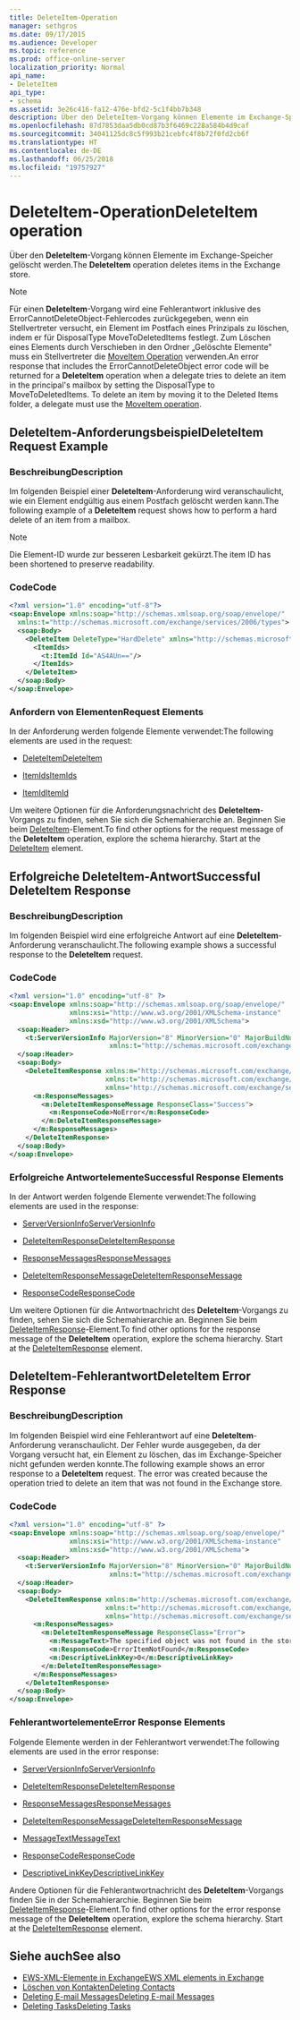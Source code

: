 ```yaml
---
title: DeleteItem-Operation
manager: sethgros
ms.date: 09/17/2015
ms.audience: Developer
ms.topic: reference
ms.prod: office-online-server
localization_priority: Normal
api_name:
- DeleteItem
api_type:
- schema
ms.assetid: 3e26c416-fa12-476e-bfd2-5c1f4bb7b348
description: Über den DeleteItem-Vorgang können Elemente im Exchange-Speicher gelöscht werden.
ms.openlocfilehash: 87d7853daa5db0cd87b3f6469c228a584b4d9caf
ms.sourcegitcommit: 34041125dc8c5f993b21cebfc4f8b72f0fd2cb6f
ms.translationtype: HT
ms.contentlocale: de-DE
ms.lasthandoff: 06/25/2018
ms.locfileid: "19757927"
---
```

# <a name="deleteitem-operation"></a><span data-ttu-id="09de4-103">DeleteItem-Operation</span><span class="sxs-lookup"><span data-stu-id="09de4-103">DeleteItem operation</span></span>

<span data-ttu-id="09de4-104">Über den **DeleteItem**-Vorgang können Elemente im Exchange-Speicher gelöscht werden.</span><span class="sxs-lookup"><span data-stu-id="09de4-104">The **DeleteItem** operation deletes items in the Exchange store.</span></span> 
  
> [!NOTE]
> <span data-ttu-id="09de4-p101">Für einen **DeleteItem**-Vorgang wird eine Fehlerantwort inklusive des ErrorCannotDeleteObject-Fehlercodes zurückgegeben, wenn ein Stellvertreter versucht, ein Element im Postfach eines Prinzipals zu löschen, indem er für DisposalType MoveToDeletedItems festlegt. Zum Löschen eines Elements durch Verschieben in den Ordner „Gelöschte Elemente" muss ein Stellvertreter die [MoveItem Operation](moveitem-operation.md) verwenden.</span><span class="sxs-lookup"><span data-stu-id="09de4-p101">An error response that includes the ErrorCannotDeleteObject error code will be returned for a **DeleteItem** operation when a delegate tries to delete an item in the principal's mailbox by setting the DisposalType to MoveToDeletedItems. To delete an item by moving it to the Deleted Items folder, a delegate must use the [MoveItem operation](moveitem-operation.md).</span></span> 
  
## <a name="deleteitem-request-example"></a><span data-ttu-id="09de4-107">DeleteItem-Anforderungsbeispiel</span><span class="sxs-lookup"><span data-stu-id="09de4-107">DeleteItem Request Example</span></span>

### <a name="description"></a><span data-ttu-id="09de4-108">Beschreibung</span><span class="sxs-lookup"><span data-stu-id="09de4-108">Description</span></span>

<span data-ttu-id="09de4-109">Im folgenden Beispiel einer **DeleteItem**-Anforderung wird veranschaulicht, wie ein Element endgültig aus einem Postfach gelöscht werden kann.</span><span class="sxs-lookup"><span data-stu-id="09de4-109">The following example of a **DeleteItem** request shows how to perform a hard delete of an item from a mailbox.</span></span> 
  
> [!NOTE]
> <span data-ttu-id="09de4-110">Die Element-ID wurde zur besseren Lesbarkeit gekürzt.</span><span class="sxs-lookup"><span data-stu-id="09de4-110">The item ID has been shortened to preserve readability.</span></span> 
  
### <a name="code"></a><span data-ttu-id="09de4-111">Code</span><span class="sxs-lookup"><span data-stu-id="09de4-111">Code</span></span>

```XML
<?xml version="1.0" encoding="utf-8"?>
<soap:Envelope xmlns:soap="http://schemas.xmlsoap.org/soap/envelope/"
  xmlns:t="http://schemas.microsoft.com/exchange/services/2006/types">
  <soap:Body>
    <DeleteItem DeleteType="HardDelete" xmlns="http://schemas.microsoft.com/exchange/services/2006/messages">
      <ItemIds>
        <t:ItemId Id="AS4AUn=="/>
      </ItemIds>
    </DeleteItem>
  </soap:Body>
</soap:Envelope>
```

### <a name="request-elements"></a><span data-ttu-id="09de4-112">Anfordern von Elementen</span><span class="sxs-lookup"><span data-stu-id="09de4-112">Request Elements</span></span>

<span data-ttu-id="09de4-113">In der Anforderung werden folgende Elemente verwendet:</span><span class="sxs-lookup"><span data-stu-id="09de4-113">The following elements are used in the request:</span></span>
  
- [<span data-ttu-id="09de4-114">DeleteItem</span><span class="sxs-lookup"><span data-stu-id="09de4-114">DeleteItem</span></span>](deleteitem.md)
    
- [<span data-ttu-id="09de4-115">ItemIds</span><span class="sxs-lookup"><span data-stu-id="09de4-115">ItemIds</span></span>](itemids.md)
    
- [<span data-ttu-id="09de4-116">ItemId</span><span class="sxs-lookup"><span data-stu-id="09de4-116">ItemId</span></span>](itemid.md)
    
<span data-ttu-id="09de4-p102">Um weitere Optionen für die Anforderungsnachricht des **DeleteItem**-Vorgangs zu finden, sehen Sie sich die Schemahierarchie an. Beginnen Sie beim [DeleteItem](deleteitem.md)-Element.</span><span class="sxs-lookup"><span data-stu-id="09de4-p102">To find other options for the request message of the **DeleteItem** operation, explore the schema hierarchy. Start at the [DeleteItem](deleteitem.md) element.</span></span> 
  
## <a name="successful-deleteitem-response"></a><span data-ttu-id="09de4-119">Erfolgreiche DeleteItem-Antwort</span><span class="sxs-lookup"><span data-stu-id="09de4-119">Successful DeleteItem Response</span></span>

### <a name="description"></a><span data-ttu-id="09de4-120">Beschreibung</span><span class="sxs-lookup"><span data-stu-id="09de4-120">Description</span></span>

<span data-ttu-id="09de4-121">Im folgenden Beispiel wird eine erfolgreiche Antwort auf eine **DeleteItem**-Anforderung veranschaulicht.</span><span class="sxs-lookup"><span data-stu-id="09de4-121">The following example shows a successful response to the **DeleteItem** request.</span></span> 
  
### <a name="code"></a><span data-ttu-id="09de4-122">Code</span><span class="sxs-lookup"><span data-stu-id="09de4-122">Code</span></span>

```XML
<?xml version="1.0" encoding="utf-8" ?>
<soap:Envelope xmlns:soap="http://schemas.xmlsoap.org/soap/envelope/" 
               xmlns:xsi="http://www.w3.org/2001/XMLSchema-instance" 
               xmlns:xsd="http://www.w3.org/2001/XMLSchema">
  <soap:Header>
    <t:ServerVersionInfo MajorVersion="8" MinorVersion="0" MajorBuildNumber="595" MinorBuildNumber="0" 
                         xmlns:t="http://schemas.microsoft.com/exchange/services/2006/types" />
  </soap:Header>
  <soap:Body>
    <DeleteItemResponse xmlns:m="http://schemas.microsoft.com/exchange/services/2006/messages" 
                        xmlns:t="http://schemas.microsoft.com/exchange/services/2006/types" 
                        xmlns="http://schemas.microsoft.com/exchange/services/2006/messages">
      <m:ResponseMessages>
        <m:DeleteItemResponseMessage ResponseClass="Success">
          <m:ResponseCode>NoError</m:ResponseCode>
        </m:DeleteItemResponseMessage>
      </m:ResponseMessages>
    </DeleteItemResponse>
  </soap:Body>
</soap:Envelope>
```

### <a name="successful-response-elements"></a><span data-ttu-id="09de4-123">Erfolgreiche Antwortelemente</span><span class="sxs-lookup"><span data-stu-id="09de4-123">Successful Response Elements</span></span>

<span data-ttu-id="09de4-124">In der Antwort werden folgende Elemente verwendet:</span><span class="sxs-lookup"><span data-stu-id="09de4-124">The following elements are used in the response:</span></span>
  
- [<span data-ttu-id="09de4-125">ServerVersionInfo</span><span class="sxs-lookup"><span data-stu-id="09de4-125">ServerVersionInfo</span></span>](serverversioninfo.md)
    
- [<span data-ttu-id="09de4-126">DeleteItemResponse</span><span class="sxs-lookup"><span data-stu-id="09de4-126">DeleteItemResponse</span></span>](deleteitemresponse.md)
    
- [<span data-ttu-id="09de4-127">ResponseMessages</span><span class="sxs-lookup"><span data-stu-id="09de4-127">ResponseMessages</span></span>](responsemessages.md)
    
- [<span data-ttu-id="09de4-128">DeleteItemResponseMessage</span><span class="sxs-lookup"><span data-stu-id="09de4-128">DeleteItemResponseMessage</span></span>](deleteitemresponsemessage.md)
    
- [<span data-ttu-id="09de4-129">ResponseCode</span><span class="sxs-lookup"><span data-stu-id="09de4-129">ResponseCode</span></span>](responsecode.md)
    
<span data-ttu-id="09de4-p103">Um weitere Optionen für die Antwortnachricht des **DeleteItem**-Vorgangs zu finden, sehen Sie sich die Schemahierarchie an. Beginnen Sie beim [DeleteItemResponse](deleteitemresponse.md)-Element.</span><span class="sxs-lookup"><span data-stu-id="09de4-p103">To find other options for the response message of the **DeleteItem** operation, explore the schema hierarchy. Start at the [DeleteItemResponse](deleteitemresponse.md) element.</span></span> 
  
## <a name="deleteitem-error-response"></a><span data-ttu-id="09de4-132">DeleteItem-Fehlerantwort</span><span class="sxs-lookup"><span data-stu-id="09de4-132">DeleteItem Error Response</span></span>

### <a name="description"></a><span data-ttu-id="09de4-133">Beschreibung</span><span class="sxs-lookup"><span data-stu-id="09de4-133">Description</span></span>

<span data-ttu-id="09de4-p104">Im folgenden Beispiel wird eine Fehlerantwort auf eine **DeleteItem**-Anforderung veranschaulicht. Der Fehler wurde ausgegeben, da der Vorgang versucht hat, ein Element zu löschen, das im Exchange-Speicher nicht gefunden werden konnte.</span><span class="sxs-lookup"><span data-stu-id="09de4-p104">The following example shows an error response to a **DeleteItem** request. The error was created because the operation tried to delete an item that was not found in the Exchange store.</span></span> 
  
### <a name="code"></a><span data-ttu-id="09de4-136">Code</span><span class="sxs-lookup"><span data-stu-id="09de4-136">Code</span></span>

```XML
<?xml version="1.0" encoding="utf-8" ?>
<soap:Envelope xmlns:soap="http://schemas.xmlsoap.org/soap/envelope/" 
               xmlns:xsi="http://www.w3.org/2001/XMLSchema-instance" 
               xmlns:xsd="http://www.w3.org/2001/XMLSchema">
  <soap:Header>
    <t:ServerVersionInfo MajorVersion="8" MinorVersion="0" MajorBuildNumber="595" MinorBuildNumber="0" 
                         xmlns:t="http://schemas.microsoft.com/exchange/services/2006/types" />
  </soap:Header>
  <soap:Body>
    <DeleteItemResponse xmlns:m="http://schemas.microsoft.com/exchange/services/2006/messages" 
                        xmlns:t="http://schemas.microsoft.com/exchange/services/2006/types" 
                        xmlns="http://schemas.microsoft.com/exchange/services/2006/messages">
      <m:ResponseMessages>
        <m:DeleteItemResponseMessage ResponseClass="Error">
          <m:MessageText>The specified object was not found in the store.</m:MessageText>
          <m:ResponseCode>ErrorItemNotFound</m:ResponseCode>
          <m:DescriptiveLinkKey>0</m:DescriptiveLinkKey>
        </m:DeleteItemResponseMessage>
      </m:ResponseMessages>
    </DeleteItemResponse>
  </soap:Body>
</soap:Envelope>
```

### <a name="error-response-elements"></a><span data-ttu-id="09de4-137">Fehlerantwortelemente</span><span class="sxs-lookup"><span data-stu-id="09de4-137">Error Response Elements</span></span>

<span data-ttu-id="09de4-138">Folgende Elemente werden in der Fehlerantwort verwendet:</span><span class="sxs-lookup"><span data-stu-id="09de4-138">The following elements are used in the error response:</span></span>
  
- [<span data-ttu-id="09de4-139">ServerVersionInfo</span><span class="sxs-lookup"><span data-stu-id="09de4-139">ServerVersionInfo</span></span>](serverversioninfo.md)
    
- [<span data-ttu-id="09de4-140">DeleteItemResponse</span><span class="sxs-lookup"><span data-stu-id="09de4-140">DeleteItemResponse</span></span>](deleteitemresponse.md)
    
- [<span data-ttu-id="09de4-141">ResponseMessages</span><span class="sxs-lookup"><span data-stu-id="09de4-141">ResponseMessages</span></span>](responsemessages.md)
    
- [<span data-ttu-id="09de4-142">DeleteItemResponseMessage</span><span class="sxs-lookup"><span data-stu-id="09de4-142">DeleteItemResponseMessage</span></span>](deleteitemresponsemessage.md)
    
- [<span data-ttu-id="09de4-143">MessageText</span><span class="sxs-lookup"><span data-stu-id="09de4-143">MessageText</span></span>](messagetext.md)
    
- [<span data-ttu-id="09de4-144">ResponseCode</span><span class="sxs-lookup"><span data-stu-id="09de4-144">ResponseCode</span></span>](responsecode.md)
    
- [<span data-ttu-id="09de4-145">DescriptiveLinkKey</span><span class="sxs-lookup"><span data-stu-id="09de4-145">DescriptiveLinkKey</span></span>](descriptivelinkkey.md)
    
<span data-ttu-id="09de4-p105">Andere Optionen für die Fehlerantwortnachricht des **DeleteItem**-Vorgangs finden Sie in der Schemahierarchie. Beginnen Sie beim [DeleteItemResponse](deleteitemresponse.md)-Element.</span><span class="sxs-lookup"><span data-stu-id="09de4-p105">To find other options for the error response message of the **DeleteItem** operation, explore the schema hierarchy. Start at the [DeleteItemResponse](deleteitemresponse.md) element.</span></span> 
  
## <a name="see-also"></a><span data-ttu-id="09de4-148">Siehe auch</span><span class="sxs-lookup"><span data-stu-id="09de4-148">See also</span></span>

- [<span data-ttu-id="09de4-149">EWS-XML-Elemente in Exchange</span><span class="sxs-lookup"><span data-stu-id="09de4-149">EWS XML elements in Exchange</span></span>](ews-xml-elements-in-exchange.md)
- [<span data-ttu-id="09de4-150">Löschen von Kontakten</span><span class="sxs-lookup"><span data-stu-id="09de4-150">Deleting Contacts</span></span>](http://msdn.microsoft.com/library/fcc3dc84-cd3e-455e-a1a7-ae6921c9b588%28Office.15%29.aspx)  
- [<span data-ttu-id="09de4-151">Deleting E-mail Messages</span><span class="sxs-lookup"><span data-stu-id="09de4-151">Deleting E-mail Messages</span></span>](http://msdn.microsoft.com/library/c40f2f0b-dae0-412f-b716-727e8c0949b4%28Office.15%29.aspx) 
- [<span data-ttu-id="09de4-152">Deleting Tasks</span><span class="sxs-lookup"><span data-stu-id="09de4-152">Deleting Tasks</span></span>](http://msdn.microsoft.com/library/a3d7e25f-8a35-4901-b1d9-d31f418ab340%28Office.15%29.aspx)

